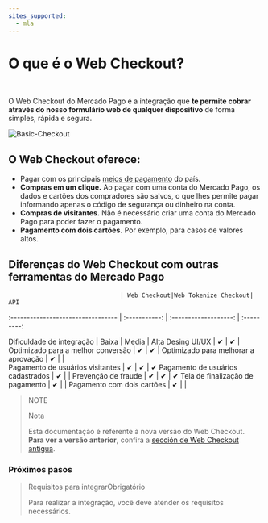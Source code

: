 ```yaml
---
sites_supported:
  - mla
---
```


# O que é o Web Checkout? 
<br/>

O Web Checkout do Mercado Pago é a integração que **te permite cobrar através do nosso formulário web de qualquer dispositivo** de forma simples, rápida e segura. 

![Basic-Checkout](/images/web-payment-checkout/cho-introduction.png)


## O Web Checkout oferece:

* Pagar com os principais  <a href="https://www.mercadopago.com.ar/ayuda/medios-de-pago-cuotas-promociones_264" target="_blank"> meios de pagamento</a> do país.
* **Compras em um clique.** Ao pagar com uma conta do Mercado Pago, os dados e cartões dos compradores são salvos, o que lhes permite pagar informando apenas o código de segurança ou dinheiro na conta. 
* **Compras de visitantes.** Não é necessário criar uma conta do Mercado Pago para poder fazer o pagamento.
* **Pagamento com dois cartões.** Por exemplo, para casos de valores altos.	 


## Diferenças do Web Checkout com outras ferramentas do Mercado Pago 

                                   | Web Checkout|Web Tokenize Checkout|      API
:---------------------------------  | :-----------: | :-------------------: | :---------:

Dificuldade de integração 			  	     |    Baixa    |       Media         |     Alta
Desing UI/UX 							  	           |      ✔      |         ✔           |
Optimizado para a melhor conversão	     |      ✔      |         ✔           |
Optimizado para melhorar a aprovação     |      ✔      |                     |  
Pagamento de usuários visitantes    	   |      ✔      |         ✔           |      ✔
Pagamento de usuários cadastrados        |      ✔      |                     |
Prevenção de fraude               	     |      ✔      |         ✔           |      ✔
Tela de finalização de pagamento 		     |      ✔      |                     |
Pagamento com dois cartões		           |      ✔      |                     |

> NOTE
>
> Nota
>
> Esta documentação é referente à nova versão do Web Checkout. **Para ver a versão anterior**, confira a [sección de Web Checkout antigua](https://www.mercadopago.com.br/developers/pt/guides/payments/web-payment-checkout/v1/introduction/).


### Próximos pasos

<div>
<a href="http://www.mercadopago.com.br/developers/pt/guides/payments/web-payment-checkout/previous-requirements/" style="text-decoration:none;color:inherit">
<blockquote class="next-step-card next-step-card-left">
<p class="card-note-title">Requisitos para integrar<span class="card-status-tag card-status-tag-required">Obrigatório</span></p>
 <p>Para realizar a integração, você deve atender os requisitos necessários.</p>
</blockquote>
</a>
</div>
<br/>
<br/>
<br/>
<br/>
<br/>
<br/>
<br/>
